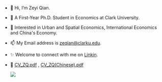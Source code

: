 - 👋 Hi, I’m Zeyi Qian.
- 👀 A First-Year Ph.D. Student in Economics at Clark University.
- 🌱 Interested in Urban and Spatial Economics, International Economics and China's Economy.
- 📫 My Email address is zeqian@clarku.edu.
- ✨ Welcome to connect with me on [Linkin](https://www.linkedin.com/in/zeyi-qian-b04288208).
- 💞️ [CV_ZQ.pdf](https://github.com/ZeyiQian/ZeyiQian/files/7472684/CV_ZQ.pdf) , [CV_ZQ(Chinese).pdf](https://github.com/ZeyiQian/ZeyiQian/files/7465096/CV_ZQ.Chinese.pdf)

 
     ![](https://github-readme-stats.vercel.app/api?username=mayandev&theme=dark)


<!---
ZeyiQian/ZeyiQian is a ✨ special ✨ repository because its `README.md` (this file) appears on your GitHub profile.
You can click the Preview link to take a look at your changes.
--->
 
